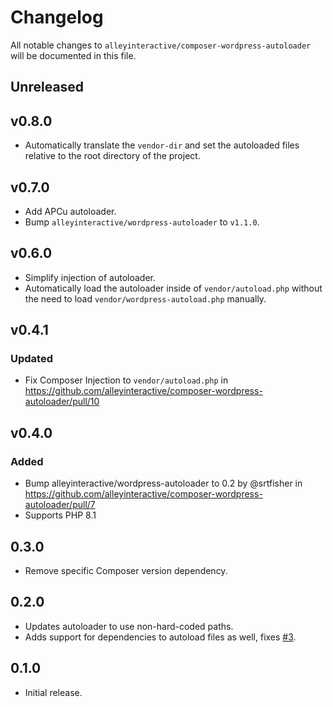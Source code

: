 # Changelog

All notable changes to `alleyinteractive/composer-wordpress-autoloader` will be
documented in this file.

## Unreleased

## v0.8.0

- Automatically translate the `vendor-dir` and set the autoloaded files relative to the root directory of the project.

## v0.7.0

- Add APCu autoloader.
- Bump `alleyinteractive/wordpress-autoloader` to `v1.1.0`.

## v0.6.0

- Simplify injection of autoloader.
- Automatically load the autoloader inside of `vendor/autoload.php` without the
  need to load `vendor/wordpress-autoload.php` manually.

## v0.4.1

### Updated

* Fix Composer Injection to `vendor/autoload.php` in https://github.com/alleyinteractive/composer-wordpress-autoloader/pull/10

## v0.4.0

### Added

- Bump alleyinteractive/wordpress-autoloader to 0.2 by @srtfisher in https://github.com/alleyinteractive/composer-wordpress-autoloader/pull/7
- Supports PHP 8.1

## 0.3.0

- Remove specific Composer version dependency.

## 0.2.0

- Updates autoloader to use non-hard-coded paths.
- Adds support for dependencies to autoload files as well, fixes [#3](https://github.com/alleyinteractive/composer-wordpress-autoloader/issues/3).

## 0.1.0

- Initial release.
